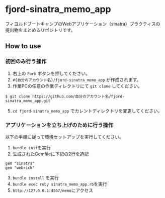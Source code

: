 # fjord-sinatra_memo_app
フィヨルドブートキャンプのWebアプリケーション（sinatra）プラクティスの提出物をまとめるリポジトリです。

## How to use
### 初回のみ行う操作
1. 右上の `Fork` ボタンを押してください。
2. `#{自分のアカウント名}/fjord-sinatra_memo_app` が作成されます。
3. 作業PCの任意の作業ディレクトリにて `git clone` してください。
```shell
$ git clone https://github.com/自分のアカウント名/fjord-sinatra_memo_app.git`
```
5. `cd fjord-sinatra_memo_app` でカレントディレクトリを変更してください。

### アプリケーションを立ち上げのために行う操作
以下の手順に従って環境セットアップを実行してください。
1. `bundle init`を実行
2. 生成されたGemfileに下記の2行を追記
```
gem "sinatra"
gem "webrick"
```
3. `bundle install` を実行
4. `bundle exec ruby sinatra_memo_app.rb`を実行
5. `http://127.0.0.1:4567/memo`にアクセス

